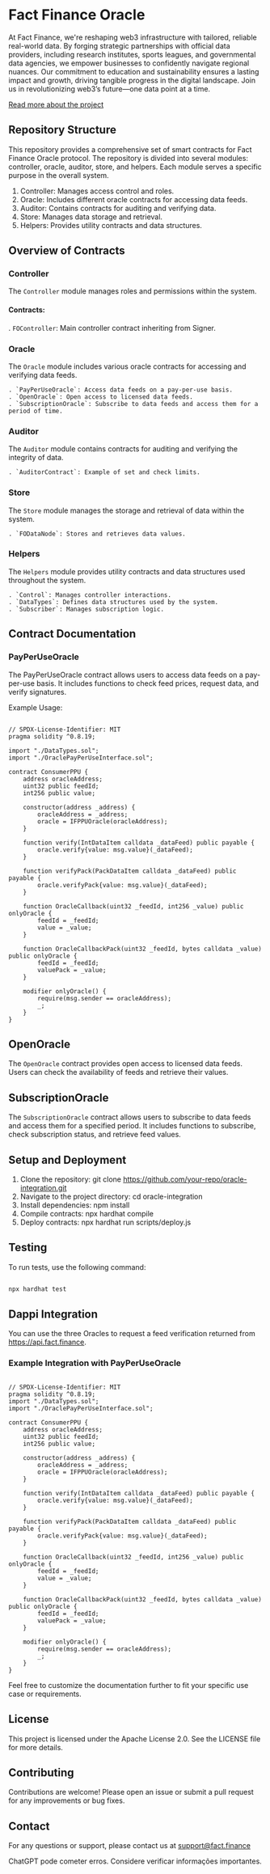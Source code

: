 # Fact Finance Oracle 

At Fact Finance, we're reshaping web3 infrastructure with tailored, reliable real-world data. By forging strategic partnerships with official data providers, including research institutes, sports leagues, and governmental data agencies, we empower businesses to confidently navigate regional nuances. Our commitment to education and sustainability ensures a lasting impact and growth, driving tangible progress in the digital landscape. Join us in revolutionizing web3’s future—one data point at a time.

[Read more about the project](https://respected-yard-256.notion.site/About-Fact-Finance-c2c2a72cdc914fd4b3094d71fe045437)

## Repository Structure 

This repository provides a comprehensive set of smart contracts for Fact Finance Oracle protocol. The repository is divided into several modules: controller, oracle, auditor, store, and helpers. Each module serves a specific purpose in the overall system.

1. Controller: Manages access control and roles.
2. Oracle: Includes different oracle contracts for accessing data feeds.
3. Auditor: Contains contracts for auditing and verifying data.
4. Store: Manages data storage and retrieval.
5. Helpers: Provides utility contracts and data structures.

## Overview of Contracts

### Controller

The `Controller` module manages roles and permissions within the system.

#### Contracts:

. `FOController`: Main controller contract inheriting from Signer.

### Oracle

The `Oracle` module includes various oracle contracts for accessing and verifying data feeds.   

    . `PayPerUseOracle`: Access data feeds on a pay-per-use basis.
    . `OpenOracle`: Open access to licensed data feeds.
    . `SubscriptionOracle`: Subscribe to data feeds and access them for a period of time.


### Auditor

The `Auditor` module contains contracts for auditing and verifying the integrity of data.

    . `AuditorContract`: Example of set and check limits.

### Store

The `Store` module manages the storage and retrieval of data within the system.


    . `FODataNode`: Stores and retrieves data values.

### Helpers

The `Helpers` module provides utility contracts and data structures used throughout the system.

    . `Control`: Manages controller interactions.
    . `DataTypes`: Defines data structures used by the system.
    . `Subscriber`: Manages subscription logic.

## Contract Documentation

### PayPerUseOracle
The PayPerUseOracle contract allows users to access data feeds on a pay-per-use basis. It includes functions to check feed prices, request data, and verify signatures.

Example Usage:

```solidity

// SPDX-License-Identifier: MIT
pragma solidity ^0.8.19;

import "./DataTypes.sol";
import "./OraclePayPerUseInterface.sol";

contract ConsumerPPU {
    address oracleAddress;
    uint32 public feedId;
    int256 public value;

    constructor(address _address) {
        oracleAddress = _address;
        oracle = IFPPUOracle(oracleAddress);
    }

    function verify(IntDataItem calldata _dataFeed) public payable {
        oracle.verify{value: msg.value}(_dataFeed);
    }

    function verifyPack(PackDataItem calldata _dataFeed) public payable {
        oracle.verifyPack{value: msg.value}(_dataFeed);
    }

    function OracleCallback(uint32 _feedId, int256 _value) public onlyOracle {
        feedId = _feedId;
        value = _value;
    }

    function OracleCallbackPack(uint32 _feedId, bytes calldata _value) public onlyOracle {
        feedId = _feedId;
        valuePack = _value;
    }

    modifier onlyOracle() {
        require(msg.sender == oracleAddress);
        _;
    }
}
```

## OpenOracle
The `OpenOracle` contract provides open access to licensed data feeds. Users can check the availability of feeds and retrieve their values.

## SubscriptionOracle
The `SubscriptionOracle` contract allows users to subscribe to data feeds and access them for a specified period. It includes functions to subscribe, check subscription status, and retrieve feed values.

## Setup and Deployment

1. Clone the repository: git clone https://github.com/your-repo/oracle-integration.git
2. Navigate to the project directory: cd oracle-integration
3. Install dependencies: npm install
4. Compile contracts: npx hardhat compile
5. Deploy contracts: npx hardhat run scripts/deploy.js


## Testing

To run tests, use the following command:

```bash

npx hardhat test

```

## Dappi Integration
You can use the three Oracles to request a feed verification returned from https://api.fact.finance.

### Example Integration with PayPerUseOracle

```solidity

// SPDX-License-Identifier: MIT
pragma solidity ^0.8.19;
import "./DataTypes.sol";
import "./OraclePayPerUseInterface.sol";

contract ConsumerPPU {
    address oracleAddress;
    uint32 public feedId;
    int256 public value;

    constructor(address _address) {
        oracleAddress = _address;
        oracle = IFPPUOracle(oracleAddress);
    }

    function verify(IntDataItem calldata _dataFeed) public payable {
        oracle.verify{value: msg.value}(_dataFeed);
    }

    function verifyPack(PackDataItem calldata _dataFeed) public payable {
        oracle.verifyPack{value: msg.value}(_dataFeed);
    }

    function OracleCallback(uint32 _feedId, int256 _value) public onlyOracle {
        feedId = _feedId;
        value = _value;
    }

    function OracleCallbackPack(uint32 _feedId, bytes calldata _value) public onlyOracle {
        feedId = _feedId;
        valuePack = _value;
    }

    modifier onlyOracle() {
        require(msg.sender == oracleAddress);
        _;
    }
}
```

Feel free to customize the documentation further to fit your specific use case or requirements.

## License

This project is licensed under the Apache License 2.0. See the LICENSE file for more details.

## Contributing

Contributions are welcome! Please open an issue or submit a pull request for any improvements or bug fixes.

## Contact

For any questions or support, please contact us at support@fact.finance









ChatGPT pode cometer erros. Considere verificar informações importantes.
